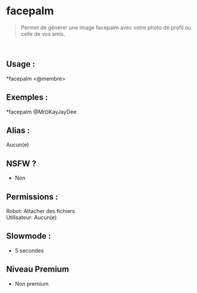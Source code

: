 # facepalm

> Permet de générer une image facepalm avec votre photo de profil ou celle de vos amis.

<br>

## Usage :

*facepalm <@membre>

## Exemples :

*facepalm @Mr¤KayJayDee

## Alias :

Aucun(e)

## NSFW ?

- Non

## Permissions :

Robot: Attacher des fichiers
<br>
Utilisateur: Aucun(e)

## Slowmode :

- 5 secondes

## Niveau Premium

- Non premium